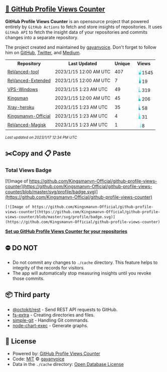 ## [🚀 GitHub Profile Views Counter](https://github.com/gayanvoice/github-profile-views-counter)
**GitHub Profile Views Counter** is an opensource project that powered entirely by  `GitHub Actions` to fetch and store insights of repositories.
It uses `GitHub API` to fetch the insight data of your repositories and commits changes into a separate repository.

The project created and maintained by [gayanvoice](https://github.com/gayanvoice). Don't forget to follow him on [GitHub](https://github.com/gayanvoice), [Twitter](https://twitter.com/gayanvoice), and [Medium](https://gayanvoice.medium.com/).

<table>
	<tr>
		<th>
			Repository
		</th>
		<th>
			Last Updated
		</th>
		<th>
			Unique
		</th>
		<th>
			Views
		</th>
	</tr>
	<tr>
		<td>
			<a href="https://github.com/Kingsmanvn-Official/github-profile-views-counter/tree/master/readme/539448332/year.md">
				ReVanced-tool
			</a>
		</td>
		<td>
			2023/1/15 12:00 AM UTC
		</td>
		<td>
			407
		</td>
		<td>
			<img alt="Response time graph" src="https://github.com/Kingsmanvn-Official/github-profile-views-counter/raw/master/graph/539448332/small/year.png" height="20"> 1545
		</td>
	</tr>
	<tr>
		<td>
			<a href="https://github.com/Kingsmanvn-Official/github-profile-views-counter/tree/master/readme/566457629/year.md">
				ReVanced-Extended
			</a>
		</td>
		<td>
			2023/1/15 12:00 AM UTC
		</td>
		<td>
			7
		</td>
		<td>
			<img alt="Response time graph" src="https://github.com/Kingsmanvn-Official/github-profile-views-counter/raw/master/graph/566457629/small/year.png" height="20"> 19
		</td>
	</tr>
	<tr>
		<td>
			<a href="https://github.com/Kingsmanvn-Official/github-profile-views-counter/tree/master/readme/542699835/year.md">
				VPS-Windows
			</a>
		</td>
		<td>
			2023/1/15 1:23 AM UTC
		</td>
		<td>
			49
		</td>
		<td>
			<img alt="Response time graph" src="https://github.com/Kingsmanvn-Official/github-profile-views-counter/raw/master/graph/542699835/small/year.png" height="20"> 319
		</td>
	</tr>
	<tr>
		<td>
			<a href="https://github.com/Kingsmanvn-Official/github-profile-views-counter/tree/master/readme/440376790/year.md">
				Kingsman
			</a>
		</td>
		<td>
			2023/1/15 12:00 AM UTC
		</td>
		<td>
			45
		</td>
		<td>
			<img alt="Response time graph" src="https://github.com/Kingsmanvn-Official/github-profile-views-counter/raw/master/graph/440376790/small/year.png" height="20"> 206
		</td>
	</tr>
	<tr>
		<td>
			<a href="https://github.com/Kingsmanvn-Official/github-profile-views-counter/tree/master/readme/468209432/year.md">
				Xray-heroku
			</a>
		</td>
		<td>
			2023/1/15 1:23 AM UTC
		</td>
		<td>
			35
		</td>
		<td>
			<img alt="Response time graph" src="https://github.com/Kingsmanvn-Official/github-profile-views-counter/raw/master/graph/468209432/small/year.png" height="20"> 58
		</td>
	</tr>
	<tr>
		<td>
			<a href="https://github.com/Kingsmanvn-Official/github-profile-views-counter/tree/master/readme/544800883/year.md">
				Kingsmanvn-Official
			</a>
		</td>
		<td>
			2023/1/15 1:23 AM UTC
		</td>
		<td>
			4
		</td>
		<td>
			<img alt="Response time graph" src="https://github.com/Kingsmanvn-Official/github-profile-views-counter/raw/master/graph/544800883/small/year.png" height="20"> 31
		</td>
	</tr>
	<tr>
		<td>
			<a href="https://github.com/Kingsmanvn-Official/github-profile-views-counter/tree/master/readme/588782327/year.md">
				ReVanced-Magisk
			</a>
		</td>
		<td>
			2023/1/15 1:23 AM UTC
		</td>
		<td>
			1
		</td>
		<td>
			<img alt="Response time graph" src="https://github.com/Kingsmanvn-Official/github-profile-views-counter/raw/master/graph/588782327/small/year.png" height="20"> 8
		</td>
	</tr>
</table>

<small><i>Last updated on 2023/1/17 12:34 PM UTC</i></small>

## ✂️Copy and 📋 Paste
### Total Views Badge
[![Image of https://github.com/Kingsmanvn-Official/github-profile-views-counter](https://github.com/Kingsmanvn-Official/github-profile-views-counter/blob/master/svg/profile/badge.svg)](https://github.com/Kingsmanvn-Official/github-profile-views-counter)

```readme
[![Image of https://github.com/Kingsmanvn-Official/github-profile-views-counter](https://github.com/Kingsmanvn-Official/github-profile-views-counter/blob/master/svg/profile/badge.svg)](https://github.com/Kingsmanvn-Official/github-profile-views-counter)
```
[**Set up GitHub Profile Views Counter for your repositories**](https://github.com/gayanvoice/github-profile-views-counter)
## ⛔ DO NOT
- Do not commit any changes to `./cache` directory. This feature helps to integrity of the records for visitors.
- The app will automatically stop measuring insights until you revoke those commits.
## 📦 Third party

- [@octokit/rest](https://www.npmjs.com/package/@octokit/rest) - Send REST API requests to GitHub.
- [fs-extra](https://www.npmjs.com/package/fs-extra) - Creating directories and files.
- [simple-git](https://www.npmjs.com/package/simple-git) - Handling Git commands.
- [node-chart-exec](https://www.npmjs.com/package/node-chart-exec) - Generate graphs.
## 📄 License
- Powered by: [GitHub Profile Views Counter](https://github.com/gayanvoice/github-profile-views-counter)
- Code: [MIT](./LICENSE) © [gayanvoice](https://github.com/gayanvoice)
- Data in the `./cache` directory: [Open Database License](https://opendatacommons.org/licenses/odbl/1-0/)